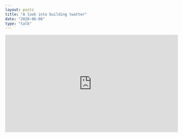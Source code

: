 ```yaml
---
layout: posts
title: "A look into building twatter"
date: "2020-06-06"
type: "talk"
---
```


<iframe width="560" height="315" src="https://www.youtube.com/watch?v=Mut4F3C_dv8" frameborder="0" allow="accelerometer; autoplay; encrypted-media; gyroscope; picture-in-picture" allowfullscreen></iframe>

